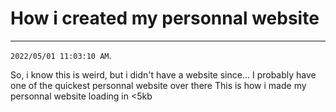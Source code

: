 # How i created my personnal website
-----------
`2022/05/01 11:03:10 AM`.

So, i know this is weird, but i didn't have a website since...
I probably have one of the quickest personnal website over there
This is how i made my personnal website loading in <5kb

<script src="https://giscus.app/client.js"
        data-repo="sanix-darker/sanixdk.xyz"
        data-repo-id="[ENTER REPO ID HERE]"
        data-category="[ENTER CATEGORY NAME HERE]"
        data-category-id="[ENTER CATEGORY ID HERE]"
        data-mapping="pathname"
        data-strict="0"
        data-reactions-enabled="1"
        data-emit-metadata="0"
        data-input-position="bottom"
        data-theme="dark"
        data-lang="en"
        data-loading="lazy"
        crossorigin="anonymous"
        async>
</script>

